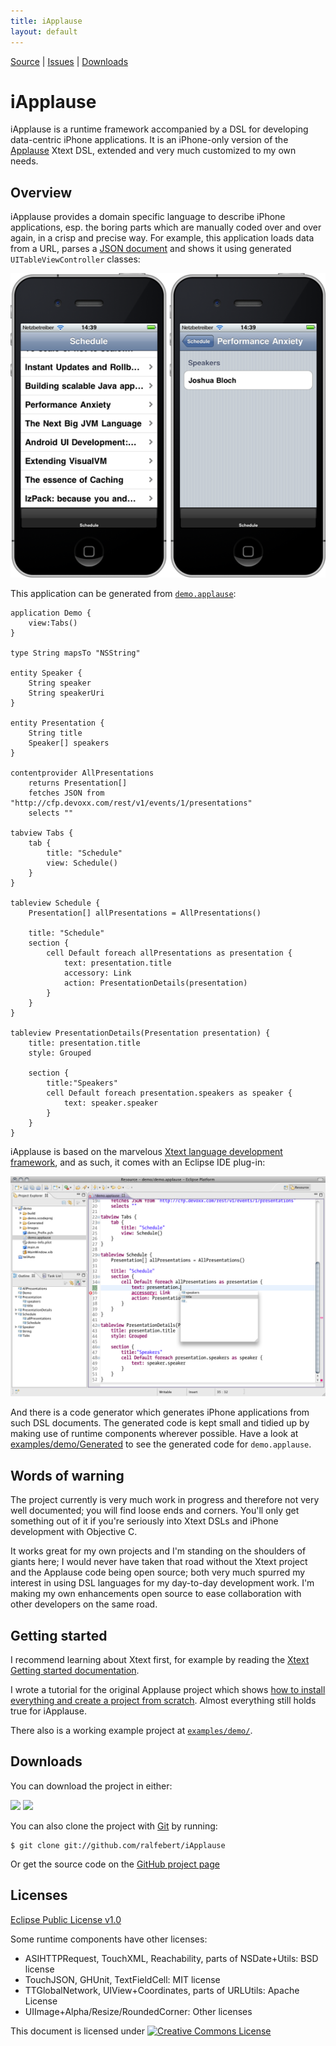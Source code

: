 ```yaml
---
title: iApplause
layout: default
---
```


[Source](https://github.com/ralfebert/iApplause/) |
[Issues](http://ralfebert.lighthouseapp.com/projects/67904-iapplause/tickets) |
[Downloads](#downloads)

# iApplause

iApplause is a runtime framework accompanied by a DSL for developing data-centric iPhone applications. It is an iPhone-only version of the [Applause](http://code.google.com/p/applause/) Xtext DSL, extended and very much customized to my own needs.

## Overview

iApplause provides a domain specific language to describe iPhone applications, esp. the boring parts which are manually coded over and over again, in a crisp and precise way. For example, this application loads data from a URL, parses a [JSON document](https://github.com/ralfebert/iApplause/blob/gh-pages/demo/devices.json) and shows it using generated `UITableViewController` classes:

![iApplause demo application](demo.png)

This application can be generated from [`demo.applause`](https://github.com/ralfebert/iApplause/blob/master/examples/demo/demo.applause):

	application Demo {
		view:Tabs()
	}

	type String mapsTo "NSString"

	entity Speaker {
		String speaker
		String speakerUri
	}

	entity Presentation {
		String title
		Speaker[] speakers
	}

	contentprovider AllPresentations
		returns Presentation[]
		fetches JSON from "http://cfp.devoxx.com/rest/v1/events/1/presentations"
		selects ""

	tabview Tabs {
		tab {
			title: "Schedule"
			view: Schedule()
		}
	}

	tableview Schedule {
		Presentation[] allPresentations = AllPresentations()

		title: "Schedule"
		section {
			cell Default foreach allPresentations as presentation {
				text: presentation.title
				accessory: Link
				action: PresentationDetails(presentation)
			}
		}
	}

	tableview PresentationDetails(Presentation presentation) {
		title: presentation.title
		style: Grouped

		section {
			title:"Speakers"
			cell Default foreach presentation.speakers as speaker {
				text: speaker.speaker
			}
		}
	}

iApplause is based on the marvelous [Xtext language development framework](http://www.eclipse.org/Xtext/), and as such, it comes with an Eclipse IDE plug-in:

![iApplause demo application editor](demo_ide.png)

And there is a code generator which generates iPhone applications from such DSL documents. The generated code is kept small and tidied up by making use of runtime components wherever possible. Have a look at [examples/demo/Generated](https://github.com/ralfebert/iApplause/tree/master/examples/demo/Generated) to see the generated code for `demo.applause`.

## Words of warning

The project currently is very much work in progress and therefore not very well documented; you will find loose ends and corners. You'll only get something out of it if you're seriously into Xtext DSLs and iPhone development with Objective C.

It works great for my own projects and I'm standing on the shoulders of giants here; I would never have taken that road without the Xtext project and the Applause code being open source; both very much spurred my interest in using DSL languages for my day-to-day development work. I'm making my own enhancements open source to ease collaboration with other developers on the same road.

## Getting started

I recommend learning about Xtext first, for example by reading the [Xtext Getting started documentation](http://www.eclipse.org/Xtext/documentation/).

I wrote a tutorial for the original Applause project which shows [how to install everything and create a project from scratch](http://www.ralfebert.de/blog/xtext/applause_new_app/). Almost everything still holds true for iApplause.

There also is a working example project at [`examples/demo/`](https://github.com/ralfebert/iApplause/tree/master/examples/demo).

<a name="download"/>

## Downloads

You can download the project in either:

<div class="download">
  <a href="http://github.com/ralfebert/iApplause/zipball/master">
    <img border="0" width="90" src="http://github.com/images/modules/download/zip.png"></a>
  <a href="http://github.com/ralfebert/iApplause/tarball/master">
    <img border="0" width="90" src="http://github.com/images/modules/download/tar.png"></a>
</div>

You can also clone the project with [Git](http://git-scm.com) by running:

	$ git clone git://github.com/ralfebert/iApplause

Or get the source code on the [GitHub project page](http://github.com/ralfebert/iApplause)

## Licenses

[Eclipse Public License v1.0](http://www.eclipse.org/legal/epl-v10.html)

Some runtime components have other licenses:

* ASIHTTPRequest, TouchXML, Reachability, parts of NSDate+Utils: BSD license
* TouchJSON, GHUnit, TextFieldCell: MIT license
* TTGlobalNetwork, UIView+Coordinates, parts of URLUtils: Apache License
* UIImage+Alpha/Resize/RoundedCorner: Other licenses

This document is licensed under <a rel="license" href="http://creativecommons.org/licenses/by-sa/3.0/"><img alt="Creative Commons License" style="border-width:0" src="http://i.creativecommons.org/l/by-sa/3.0/80x15.png" /></a>